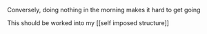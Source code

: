 Conversely, doing nothing in the morning makes it hard to get going

This should be worked into my [[self imposed structure]]
